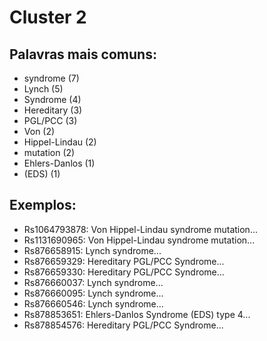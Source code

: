 # Cluster 2

## Palavras mais comuns:

- syndrome (7)
- Lynch (5)
- Syndrome (4)
- Hereditary (3)
- PGL/PCC (3)
- Von (2)
- Hippel-Lindau (2)
- mutation (2)
- Ehlers-Danlos (1)
- (EDS) (1)

## Exemplos:
- Rs1064793878: Von Hippel-Lindau syndrome mutation...
- Rs1131690965: Von Hippel-Lindau syndrome mutation...
- Rs876658915: Lynch syndrome...
- Rs876659329: Hereditary PGL/PCC Syndrome...
- Rs876659330: Hereditary PGL/PCC Syndrome...
- Rs876660037: Lynch syndrome...
- Rs876660095: Lynch syndrome...
- Rs876660546: Lynch syndrome...
- Rs878853651: Ehlers-Danlos Syndrome (EDS) type 4...
- Rs878854576: Hereditary PGL/PCC Syndrome...
